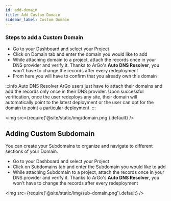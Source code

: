```yaml
---
id: add-domain
title: Add Custom Domain
sidebar_label: Custom Domain
---
```


### Steps to add a Custom Domain

- Go to your Dashboard and select your Project
- Click on Domain tab and enter the domain you would like to add
- While attaching domain to a project, attach the records once in your DNS provider and verify it. Thanks to ArGo's **Auto DNS Resolver**, you won't have to change the records after every redeployment
- From here you will have to confirm that you already own this domain

:::info Auto DNS Resolver
ArGo users just have to attach their domains and add the records only once in their DNS provider. Upon successful verification, once the user redeploys any site, their domain will automatically point to the latest deployment or the user can opt for the domain to point a particular deployment.
:::

<img src={require('@site/static/img/domain.png').default} />

## Adding Custom Subdomain

You can create your Subdomains to organize and navigate to different sections of your Domain.

- Go to your Dashboard and select your Project
- Click on Subdomains tab and enter the Subdomain you would like to add
- While attaching Subdomain to a project, attach the records once in your DNS provider and verify it. Thanks to ArGo's **Auto DNS Resolver**, you won't have to change the records after every redeployment

<img src={require('@site/static/img/sub-domain.png').default} />
